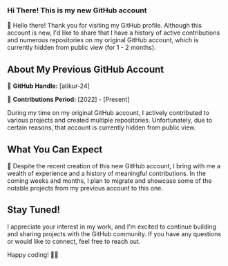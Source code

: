 ### Hi There! This is my new GitHub account 

👋 Hello there! Thank you for visiting my GitHub profile. Although this account is new, I'd like to share that I have a history of active contributions and numerous repositories on my original GitHub account, which is currently hidden from public view (for 1 - 2 months).

## About My Previous GitHub Account

🔗 **GitHub Handle:** [atikur-24]

📅 **Contributions Period:** [2022] - [Present]

During my time on my original GitHub account, I actively contributed to various projects and created multiple repositories. Unfortunately, due to certain reasons, that account is currently hidden from public view.

## What You Can Expect

🚀 Despite the recent creation of this new GitHub account, I bring with me a wealth of experience and a history of meaningful contributions. In the coming weeks and months, I plan to migrate and showcase some of the notable projects from my previous account to this one.

## Stay Tuned!

I appreciate your interest in my work, and I'm excited to continue building and sharing projects with the GitHub community. If you have any questions or would like to connect, feel free to reach out.

Happy coding! 🚧✨
